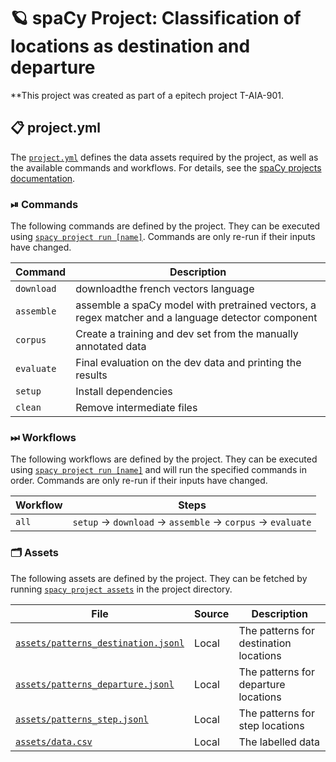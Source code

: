 <!-- SPACY PROJECT: AUTO-GENERATED DOCS START (do not remove) -->

# 🪐 spaCy Project: Classification of locations as destination and departure

**This project was created as part of a epitech project T-AIA-901.

## 📋 project.yml

The [`project.yml`](project.yml) defines the data assets required by the
project, as well as the available commands and workflows. For details, see the
[spaCy projects documentation](https://spacy.io/usage/projects).

### ⏯ Commands

The following commands are defined by the project. They
can be executed using [`spacy project run [name]`](https://spacy.io/api/cli#project-run).
Commands are only re-run if their inputs have changed.

| Command | Description |
| --- | --- |
| `download` | downloadthe french vectors language |
| `assemble` | assemble a spaCy model with pretrained vectors, a regex matcher and a language detector component |
| `corpus` | Create a training and dev set from the manually annotated data |
| `evaluate` | Final evaluation on the dev data and printing the results |
| `setup` | Install dependencies |
| `clean` | Remove intermediate files |

### ⏭ Workflows

The following workflows are defined by the project. They
can be executed using [`spacy project run [name]`](https://spacy.io/api/cli#project-run)
and will run the specified commands in order. Commands are only re-run if their
inputs have changed.

| Workflow | Steps |
| --- | --- |
| `all` | `setup` &rarr; `download` &rarr;  `assemble` &rarr; `corpus` &rarr; `evaluate` |

### 🗂 Assets

The following assets are defined by the project. They can
be fetched by running [`spacy project assets`](https://spacy.io/api/cli#project-assets)
in the project directory.

| File | Source | Description |
| --- | --- | --- |
| [`assets/patterns_destination.jsonl`](assets/patterns_destination.jsonl) | Local | The patterns for destination locations |
| [`assets/patterns_departure.jsonl`](assets/entities.csv) | Local | The patterns for departure locations |
| [`assets/patterns_step.jsonl`](assets/patterns_step.txt) | Local | The patterns for step locations |
| [`assets/data.csv`](assets/data.csv) | Local | The labelled data |

<!-- SPACY PROJECT: AUTO-GENERATED DOCS END (do not remove) -->